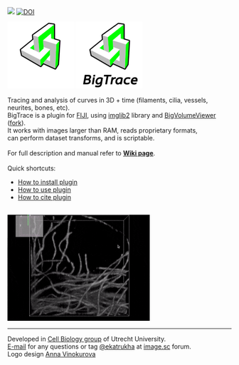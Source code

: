 [![](https://github.com/ekatrukha/bigtrace/actions/workflows/build-main.yml/badge.svg)](https://github.com/ekatrukha/bigtrace/actions/workflows/build-main.yml) [![DOI](https://zenodo.org/badge/DOI/10.5281/zenodo.17185904.svg)](https://doi.org/10.5281/zenodo.17185904)

[![logo](./logo/bigtrace_logo_dark_150.png)](https://github.com/ekatrukha/BigTrace#gh-dark-mode-only)
[![logo](./logo/bigtrace_logo_light_150.png)](https://github.com/ekatrukha/BigTrace#gh-light-mode-only)

Tracing and analysis of curves in 3D + time (filaments, cilia, vessels, neurites, bones, etc).  
BigTrace is a plugin for [FIJI](https://fiji.sc/), using [imglib2](https://imagej.net/libs/imglib2/) library and [BigVolumeViewer](https://forum.image.sc/t/bigvolumeviewer-tech-demo/12104) ([fork](https://github.com/ekatrukha/bvv-playground)).  
It works with images larger than RAM, reads proprietary formats,  
can perform dataset transforms, and is scriptable.  
<br />
For full description and manual refer to <a href="https://github.com/ekatrukha/BigTrace/wiki"><strong>Wiki page</strong></a>.  
<br />
Quick shortcuts:
<ul>
<li> <a href="https://github.com/ekatrukha/BigTrace/wiki/How-to-install-plugin">How to install plugin</a></li>
<li> <a href="https://github.com/ekatrukha/BigTrace/wiki/How-to-use-plugin">How to use plugin</a></li>
<li> <a href="https://github.com/ekatrukha/BigTrace/wiki/How-to-cite-plugin%3F">How to cite plugin</a></li>
</ul>
<br />
<img src="https://github.com/ekatrukha/BigTrace/blob/main/logo/bigtrace_example.gif" /> 

----------

Developed in <a href='http://cellbiology.science.uu.nl/'>Cell Biology group</a> of Utrecht University.  
<a href="mailto:katpyxa@gmail.com">E-mail</a> for any questions or tag <a href="https://forum.image.sc/u/ekatrukha/summary">@ekatrukha</a> at <a href="https://forum.image.sc/">image.sc</a> forum.  
Logo design [Anna Vinokurova](https://www.behance.net/bozax)
